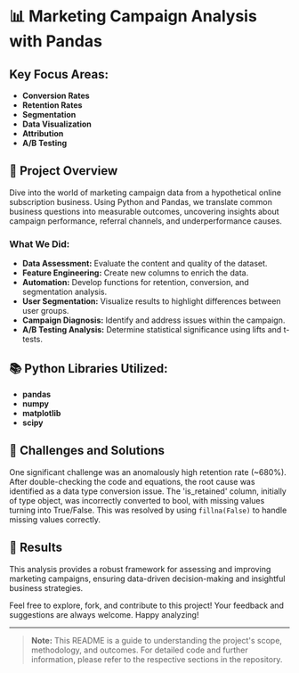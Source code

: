 # 📊 Marketing Campaign Analysis with Pandas

## Key Focus Areas:
- **Conversion Rates**
- **Retention Rates**
- **Segmentation**
- **Data Visualization**
- **Attribution**
- **A/B Testing**

## 📘 Project Overview

Dive into the world of marketing campaign data from a hypothetical online subscription business. Using Python and Pandas, we translate common business questions into measurable outcomes, uncovering insights about campaign performance, referral channels, and underperformance causes.

### What We Did:
- **Data Assessment:** Evaluate the content and quality of the dataset.
- **Feature Engineering:** Create new columns to enrich the data.
- **Automation:** Develop functions for retention, conversion, and segmentation analysis.
- **User Segmentation:** Visualize results to highlight differences between user groups.
- **Campaign Diagnosis:** Identify and address issues within the campaign.
- **A/B Testing Analysis:** Determine statistical significance using lifts and t-tests.

## 📚 Python Libraries Utilized:
- **pandas**
- **numpy**
- **matplotlib**
- **scipy**

## 🚧 Challenges and Solutions

One significant challenge was an anomalously high retention rate (~680%). After double-checking the code and equations, the root cause was identified as a data type conversion issue. The 'is_retained' column, initially of type object, was incorrectly converted to bool, with missing values turning into True/False. This was resolved by using `fillna(False)` to handle missing values correctly.

## 🚀 Results

This analysis provides a robust framework for assessing and improving marketing campaigns, ensuring data-driven decision-making and insightful business strategies.

Feel free to explore, fork, and contribute to this project! Your feedback and suggestions are always welcome. Happy analyzing!

---

> **Note:** This README is a guide to understanding the project's scope, methodology, and outcomes. For detailed code and further information, please refer to the respective sections in the repository.
